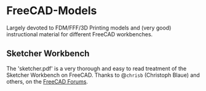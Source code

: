 # FreeCAD-Models
Largely devoted to FDM/FFF/3D Printing models and (very good) instructional material for different FreeCAD workbenches.

## Sketcher Workbench
The 'sketcher.pdf' is a very thorough and easy to read treatment of the Sketcher Workbench on FreeCAD. Thanks to @`chrisb` (Christoph Blaue) and others, on the [FreeCAD Forums](https://forum.freecad.org).
